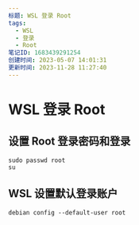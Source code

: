 ```yaml
---
标题: WSL 登录 Root
tags:
  - WSL
  - 登录
  - Root
笔记ID: 1683439291254
创建时间: 2023-05-07 14:01:31
更新时间: 2023-11-28 11:27:40
---
```


# WSL 登录 Root

## 设置 Root 登录密码和登录

```shell
sudo passwd root
su
```

## WSL 设置默认登录账户

```shell
debian config --default-user root
```
